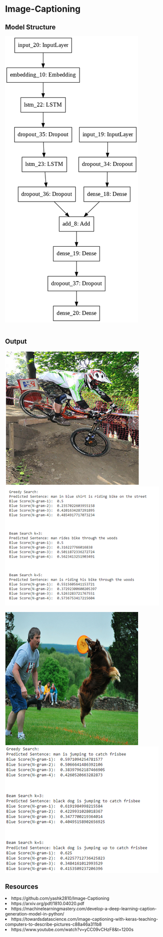 # Image-Captioning

## Model Structure
![Model](https://github.com/nikhilrana015/Image-Captioning/blob/master/model_Structure.png)
<br><br>
## Output
![Image-1](https://github.com/nikhilrana015/Image-Captioning/blob/master/Output/img-1.PNG)
![Output-1](https://github.com/nikhilrana015/Image-Captioning/blob/master/Output/out-1.PNG)
<br><br>
![Image-2](https://github.com/nikhilrana015/Image-Captioning/blob/master/Output/img-2.PNG)
![Output-2](https://github.com/nikhilrana015/Image-Captioning/blob/master/Output/out-2.PNG)
## Resources
<li>https://github.com/yashk2810/Image-Captioning</li>
<li>https://arxiv.org/pdf/1810.04020.pdf</li>
<li>https://machinelearningmastery.com/develop-a-deep-learning-caption-generation-model-in-python/</li>
<li>https://towardsdatascience.com/image-captioning-with-keras-teaching-computers-to-describe-pictures-c88a46a311b8</li>
<li>https://www.youtube.com/watch?v=yCC09vCHzF8&t=1200s</li>
